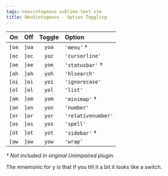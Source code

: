 ```yaml
---
tags: neovintageous sublime-text vim
title: NeoVintageous - Option Toggling
---
```


On    | Off   | Toggle | Option
:---: | :---: | :----: | :---
`[oa` | `]oa` | `yoa`  | `'menu'` †
`[oc` | `]oc` | `yoc`  | `'cursorline'`
`[oe` | `]oe` | `yoe`  | `'statusbar'` †
`[oh` | `]oh` | `yoh`  | `'hlsearch'`
`[oi` | `]oi` | `yoi`  | `'ignorecase'`
`[ol` | `]ol` | `yol`  | `'list'`
`[om` | `]om` | `yom`  | `'minimap'` †
`[on` | `]on` | `yon`  | `'number'`
`[or` | `]or` | `yor`  | `'relativenumber'`
`[os` | `]os` | `yos`  | `'spell'`
`[ot` | `]ot` | `yot`  | `'sidebar'` †
`[ow` | `]ow` | `yow`  | `'wrap'`

*† Not included in original Unimpaired plugin.*

The mnemonic for y is that if you tilt it a bit it looks like a switch.
